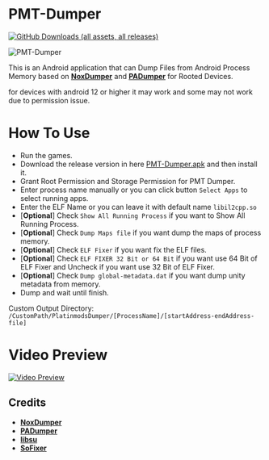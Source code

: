 

# PMT-Dumper
[![GitHub Downloads (all assets, all releases)](https://img.shields.io/github/downloads/MikaCybertron/PMT-Dumper/total?style=for-the-badge&logo=windows10&link=https%3A%2F%2Fgithub.com%2FMikaCybertron%2FPMT-Dumper%2Freleases)](https://github.com/MikaCybertron/PMT-Dumper/releases)
<p align="left"> <img src="https://komarev.com/ghpvc/?username=PMT-Dumper&label=Total%20views&color=0e75b6&style=flat" alt="PMT-Dumper" /> </p>

This is an Android application that can Dump Files from Android Process Memory based on [**NoxDumper**](https://github.com/zeroKilo/NoxDumper) and [**PADumper**](https://github.com/BryanGIG/PADumper) for Rooted Devices.

for devices with android 12 or higher it may work and some may not work due to permission issue.

# How To Use
- Run the games.
- Download the release version in here [PMT-Dumper.apk](https://github.com/MikaCybertron/PMT-Dumper/releases) and then install it.
- Grant Root Permission and Storage Permission for PMT Dumper.
- Enter process name manually or you can click button `Select Apps` to select running apps.
- Enter the ELF Name or you can leave it with default name `libil2cpp.so`
- [**Optional**] Check `Show All Running Process` if you want to Show All Running Process.
- [**Optional**] Check `Dump Maps file` if you want dump the maps of process memory.
- [**Optional**] Check `ELF Fixer` if you want fix the ELF files.
- [**Optional**] Check `ELF FIXER 32 Bit or 64 Bit` if you want use 64 Bit of ELF Fixer and Uncheck if you want use 32 Bit of ELF Fixer.
- [**Optional**] Check `Dump global-metadata.dat` if you want dump unity metadata from memory.
- Dump and wait until finish.

Custom Output Directory: `/CustomPath/PlatinmodsDumper/[ProcessName]/[startAddress-endAddress-file]`

# Video Preview
[![Video Preview](https://i.imgur.com/A6mWWJW.png)](https://youtu.be/YoW3zylOdZw)


## Credits
- [**NoxDumper**](https://github.com/zeroKilo/NoxDumper)
- [**PADumper**](https://github.com/BryanGIG/PADumper)
- [**libsu**](https://github.com/topjohnwu/libsu)
- [**SoFixer**](https://github.com/F8LEFT/SoFixer)
